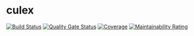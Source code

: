 # culex

[![Build Status](https://travis-ci.org/KrzysztofPakaszewski/culex.svg?branch=master)](https://travis-ci.org/KrzysztofPakaszewski/culex)
[![Quality Gate Status](https://sonarcloud.io/api/project_badges/measure?project=culex&metric=alert_status)](https://sonarcloud.io/dashboard?id=culex)
[![Coverage](https://sonarcloud.io/api/project_badges/measure?project=culex&metric=coverage)](https://sonarcloud.io/dashboard?id=culex)
[![Maintainability Rating](https://sonarcloud.io/api/project_badges/measure?project=culex&metric=sqale_rating)](https://sonarcloud.io/dashboard?id=culex)

